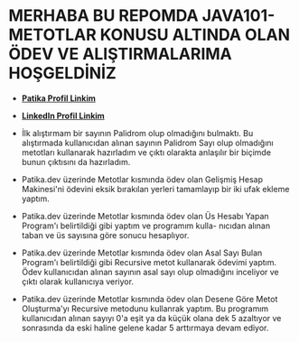 # MERHABA BU REPOMDA JAVA101-METOTLAR KONUSU ALTINDA OLAN ÖDEV VE ALIŞTIRMALARIMA HOŞGELDİNİZ

* [**Patika Profil Linkim**](https://app.patika.dev/guleerbilal)
* [**LinkedIn Profil Linkim**](https://www.linkedin.com/in/bilal-guler/)

* İlk alıştırmam bir sayının Palidrom olup olmadığını bulmaktı. Bu alıştırmada kullanıcıdan alınan sayının Palidrom Sayı
olup olmadığını metotları kullanarak hazırladım ve çıktı olarakta anlaşılır bir biçimde bunun çıktısını da hazırladım. 

* Patika.dev üzerinde Metotlar kısmında ödev olan Gelişmiş Hesap Makinesi'ni ödevini eksik bırakılan yerleri tamamlayıp
bir iki ufak ekleme yaptım.

* Patika.dev üzerinde Metotlar kısmında ödev olan Üs Hesabı Yapan Program'ı belirtildiği gibi yaptım ve programım kulla-
nıcıdan alınan taban ve üs sayısına göre sonucu hesaplıyor.

* Patika.dev üzerinde Metotlar kısmında ödev olan Asal Sayı Bulan Program'ı belirtildiği gibi Recursive metot kullanarak
ödevimi yaptım. Ödev kullanıcıdan alınan sayının asal sayı olup olmadığını inceliyor ve çıktı olarak kullanıcıya veriyor.

* Patika.dev üzerinde Metotlar kısmında ödev olan Desene Göre Metot Oluşturma'yı Recursive metodunu kullanrak yaptım. Bu
programım kullanıcıdan alınan sayıyı 0'a eşit ya da küçük olana dek 5 azaltıyor ve sonrasında da eski haline gelene kadar
5 arttırmaya devam ediyor.